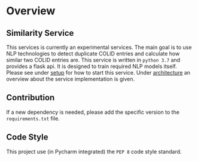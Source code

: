 # Overview

## Similarity Service

This services is currently an experimental services. The main goal is to use NLP technologies to detect duplicate COLID entries and calculate how similar two COLID entries are. This service is written in `python 3.7` and provides a flask api. It is designed to train required NLP models itself. Please see under [setup](application-parts/similarity-service/setup.md) for how to start this service. Under [architecture](application-parts/similarity-service/architecture.md) an overview about the service implementation is given.

## Contribution

If a new dependency is needed, please add the specific version to the `requirements.txt` file.

## Code Style

This project use (in Pycharm integrated) the `PEP 8` code style standard.
